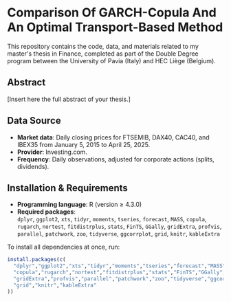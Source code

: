 # Comparison Of GARCH-Copula And An Optimal Transport-Based Method

This repository contains the code, data, and materials related to my master's thesis in Finance, completed as part of the Double Degree program between the University of Pavia (Italy) and HEC Liège (Belgium).

## Abstract
[Insert here the full abstract of your thesis.]

## Data Source
- **Market data**: Daily closing prices for FTSEMIB, DAX40, CAC40, and IBEX35 from January 5, 2015 to April 25, 2025.  
- **Provider**: Investing.com.  
- **Frequency**: Daily observations, adjusted for corporate actions (splits, dividends).  

## Installation & Requirements
- **Programming language**: R (version ≥ 4.3.0)  
- **Required packages**:  
`dplyr`, `ggplot2`, `xts`, `tidyr`, `moments`, `tseries`, `forecast`, `MASS`, `copula`, `rugarch`, `nortest`, `fitdistrplus`, `stats`, `FinTS`, `GGally`, `gridExtra`, `profvis`, `parallel`, `patchwork`, `zoo`, `tidyverse`, `ggcorrplot`, `grid`, `knitr`, `kableExtra`



To install all dependencies at once, run:
```r
install.packages(c(
  "dplyr","ggplot2","xts","tidyr","moments","tseries","forecast","MASS",
  "copula","rugarch","nortest","fitdistrplus","stats","FinTS","GGally",
  "gridExtra","profvis","parallel","patchwork","zoo","tidyverse","ggcorrplot",
  "grid","knitr","kableExtra"
))
